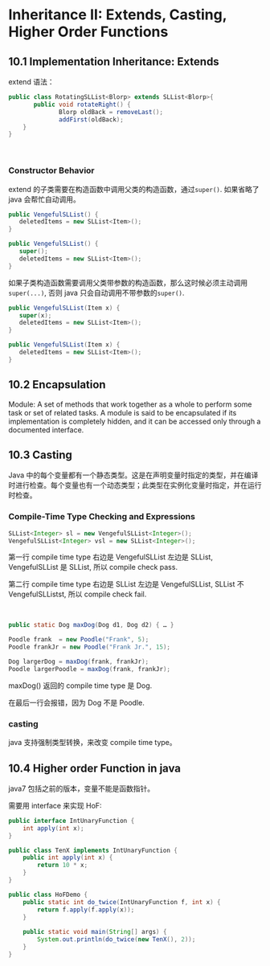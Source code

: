 # Inheritance II: Extends, Casting, Higher Order Functions

## 10.1 Implementation Inheritance: Extends

extend 语法：

```java
public class RotatingSLList<Blorp> extends SLList<Blorp>{
       public void rotateRight() {
              Blorp oldBack = removeLast();
              addFirst(oldBack);
	}
}
```

</br>

### Constructor Behavior

extend 的子类需要在构造函数中调用父类的构造函数，通过`super()`. 如果省略了 java 会帮忙自动调用。

```java
public VengefulSLList() {
   deletedItems = new SLList<Item>();
}

public VengefulSLList() {
   super();
   deletedItems = new SLList<Item>();
}
```

如果子类构造函数需要调用父类带参数的构造函数，那么这时候必须主动调用`super(...)`, 否则 java 只会自动调用不带参数的`super()`.

```java
public VengefulSLList(Item x) {
   super(x);
   deletedItems = new SLList<Item>();
}

public VengefulSLList(Item x) {
   deletedItems = new SLList<Item>();
}
```

## 10.2 Encapsulation

Module: A set of methods that work together as a whole to perform some task or set of related tasks. A module is said to be encapsulated if its implementation is completely hidden, and it can be accessed only through a documented interface.

## 10.3 Casting

Java 中的每个变量都有一个静态类型。这是在声明变量时指定的类型，并在编译时进行检查。每个变量也有一个动态类型；此类型在实例化变量时指定，并在运行时检查。

### Compile-Time Type Checking and Expressions

```java
SLList<Integer> sl = new VengefulSLList<Integer>();
VengefulSLList<Integer> vsl = new SLList<Integer>();
```

第一行 compile time type 右边是 VengefulSLList 左边是 SLList, VengefulSLList 是 SLList, 所以 compile check pass.

第二行 compile time type 右边是 SLList 左边是 VengefulSLList, SLList 不 VengefulSLListst, 所以 compile check fail.

</br>

```java
public static Dog maxDog(Dog d1, Dog d2) { … }

Poodle frank  = new Poodle("Frank", 5);
Poodle frankJr = new Poodle("Frank Jr.", 15);

Dog largerDog = maxDog(frank, frankJr);
Poodle largerPoodle = maxDog(frank, frankJr);
```

maxDog() 返回的 compile time type 是 Dog.

在最后一行会报错，因为 Dog 不是 Poodle.

### casting

java 支持强制类型转换，来改变 compile time type。

## 10.4 Higher order Function in java

java7 包括之前的版本，变量不能是函数指针。

需要用 interface 来实现 HoF:

```java
public interface IntUnaryFunction {
	int apply(int x);
}

public class TenX implements IntUnaryFunction {
	public int apply(int x) {
   		return 10 * x;
	}
}

public class HoFDemo {
	public static int do_twice(IntUnaryFunction f, int x) {
   		return f.apply(f.apply(x));
	}
	
	public static void main(String[] args) {
   		System.out.println(do_twice(new TenX(), 2));
	}
}
```
